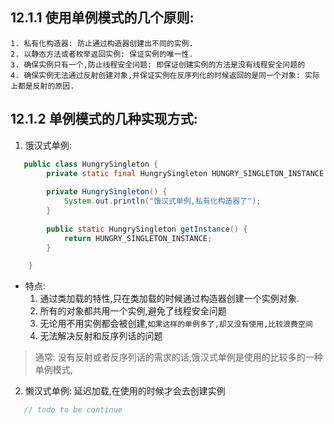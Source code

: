 ## 12.1.1 使用单例模式的几个原则:
    1. 私有化构造器: 防止通过构造器创建出不同的实例.
    2. 以静态方法或者枚举返回实例: 保证实例的唯一性.
    3. 确保实例只有一个,防止线程安全问题: 即保证创建实例的方法是没有线程安全问题的
    4. 确保实例无法通过反射创建对象,并保证实例在反序列化的时候返回的是同一个对象: 实际上都是反射的原因.
## 12.1.2 单例模式的几种实现方式:
1. 饿汉式单例: 
```java
   public class HungrySingleton {
        private static final HungrySingleton HUNGRY_SINGLETON_INSTANCE = new HungrySingleton();
    
        private HungrySingleton() {
            System.out.println("饿汉式单例,私有化构造器了");
        }
    
        public static HungrySingleton getInstance() {
            return HUNGRY_SINGLETON_INSTANCE;
        }

    }
```
- 特点: 
    1. 通过类加载的特性,只在类加载的时候通过构造器创建一个实例对象.
    2. 所有的对象都共用一个实例,避免了线程安全问题
    3. 无论用不用实例都会被创建,`如果这样的单例多了,却又没有使用,比较浪费空间`
    4. 无法解决反射和反序列话的问题
> 通常: 没有反射或者反序列话的需求的话,饿汉式单例是使用的比较多的一种单例模式,
2. 懒汉式单例: 延迟加载,在使用的时候才会去创建实例 
```java
   // todo to be continue
```